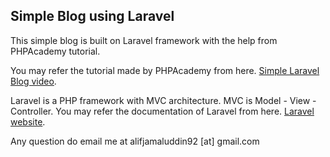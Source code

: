 ## Simple Blog using Laravel

This simple blog is built on Laravel framework with the help from PHPAcademy tutorial.

You may refer the tutorial made by PHPAcademy from here. 
[Simple Laravel Blog video](https://www.youtube.com/watch?v=4CaoPX7J-o4). 


Laravel is a PHP framework with MVC architecture. MVC is Model - View - Controller. You may refer the documentation of Laravel from here. 
[Laravel website](http://laravel.com/docs).

Any question do email me at alifjamaluddin92 [at] gmail.com